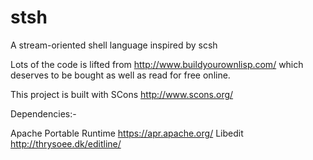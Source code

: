 # stsh
A stream-oriented shell language inspired by scsh

Lots of the code is lifted from http://www.buildyourownlisp.com/ which deserves to be bought as well as read for free online.

This project is built with SCons http://www.scons.org/

Dependencies:-

Apache Portable Runtime https://apr.apache.org/
Libedit http://thrysoee.dk/editline/
